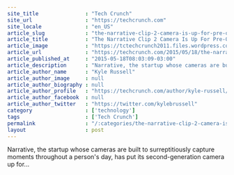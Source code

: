 ```yaml
---
site_title               : "Tech Crunch"
site_url                 : "https://techcrunch.com"
site_locale              : "en_US"
article_slug             : "the-narrative-clip-2-camera-is-up-for-pre-order-at-s199"
article_title            : "The Narrative Clip 2 Camera Is Up For Pre-Order At $199"
article_image            : "https://tctechcrunch2011.files.wordpress.com/2015/05/screen-shot-2015-05-18-at-7-26-59-am.png?w=764&h=400&crop=1"
article_url              : "https://techcrunch.com/2015/05/18/the-narrative-clip-2-camera-is-up-for-pre-order-at-199/"
article_published_at     : "2015-05-18T08:03:09-03:00"
article_description      : "Narrative, the startup whose cameras are built to surreptitiously capture moments throughout a person's day, has put its second-generation camera up for..."
article_author_name      : "Kyle Russell"
article_author_image     : null
article_author_biography : null
article_author_profile   : "https://techcrunch.com/author/kyle-russell/"
article_author_facebook  : null
article_author_twitter   : "https://twitter.com/kylebrussell"
category                 : ['technology']
tags                     : ['Tech Crunch']
permalink                : "/:categories/the-narrative-clip-2-camera-is-up-for-pre-order-at-s199/"
layout                   : post
---
```


Narrative, the startup whose cameras are built to surreptitiously capture moments throughout a person's day, has put its second-generation camera up for...
